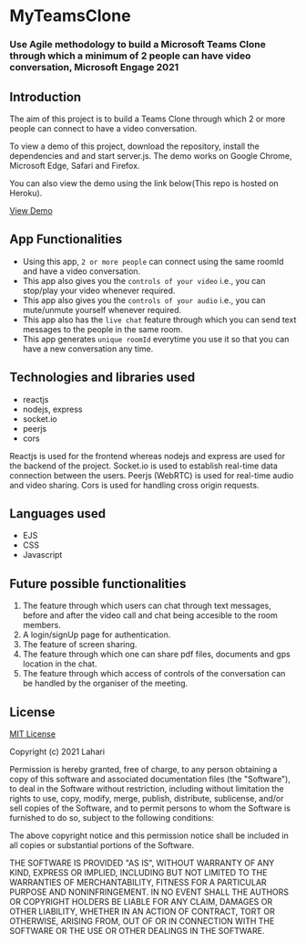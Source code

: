 MyTeamsClone
=============
### Use Agile methodology to build a Microsoft Teams Clone through which a minimum of 2 people can have video conversation, Microsoft Engage 2021 ###

Introduction
------------

The aim of this project is to build a Teams Clone through which 2 or more people can connect to have a video conversation.

To view a demo of this project, download the repository, install the dependencies and and start server.js. The demo works on Google Chrome, Microsoft Edge, 
Safari and Firefox.

You can also view the demo using the link below(This repo is hosted on Heroku).

[View Demo](https://boiling-fjord-62718.herokuapp.com/)

App Functionalities
--------------------

* Using this app, ````2 or more people```` can connect using the same roomId and have a video conversation.
* This app also gives you the ````controls of your video```` i.e., you can stop/play your video whenever required.
* This app also gives you the ````controls of your audio```` i.e., you can mute/unmute yourself whenever required.
* This app also has the ````live chat```` feature through which you can send text messages to the people in the same room.
* This app generates ````unique roomId```` everytime you use it so that you can have a new conversation any time.

Technologies and libraries used
-------------------------------
* reactjs
* nodejs, express
* socket.io
* peerjs
* cors 

Reactjs is used for the frontend whereas nodejs and express are used for the backend of the project.
Socket.io is used to establish real-time data connection between the users.
Peerjs (WebRTC) is used for real-time audio and video sharing.
Cors is used for handling cross origin requests.


Languages used
--------------
* EJS
* CSS
* Javascript

Future possible functionalities
-------------------------------
1. The feature through which users can chat through text messages, before and after the video call and chat being accesible to the room members.
2. A login/signUp page for authentication.
3. The feature of screen sharing.
4. The feature through which one can share pdf files, documents and gps location in the chat.
5. The feature through which access of controls of the conversation can be handled by the organiser of the meeting.

License
--------

[MIT License](http://www.opensource.org/licenses/mit-license.php)

Copyright (c) 2021 Lahari

Permission is hereby granted, free of charge, to any person obtaining a copy
of this software and associated documentation files (the "Software"), to deal
in the Software without restriction, including without limitation the rights
to use, copy, modify, merge, publish, distribute, sublicense, and/or sell
copies of the Software, and to permit persons to whom the Software is
furnished to do so, subject to the following conditions:

The above copyright notice and this permission notice shall be included in all
copies or substantial portions of the Software.

THE SOFTWARE IS PROVIDED "AS IS", WITHOUT WARRANTY OF ANY KIND, EXPRESS OR
IMPLIED, INCLUDING BUT NOT LIMITED TO THE WARRANTIES OF MERCHANTABILITY,
FITNESS FOR A PARTICULAR PURPOSE AND NONINFRINGEMENT. IN NO EVENT SHALL THE
AUTHORS OR COPYRIGHT HOLDERS BE LIABLE FOR ANY CLAIM, DAMAGES OR OTHER
LIABILITY, WHETHER IN AN ACTION OF CONTRACT, TORT OR OTHERWISE, ARISING FROM,
OUT OF OR IN CONNECTION WITH THE SOFTWARE OR THE USE OR OTHER DEALINGS IN THE
SOFTWARE.










